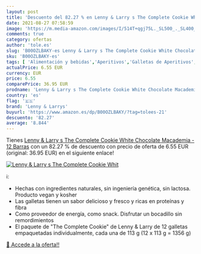 ```yaml
---
layout: post
title: 'Descuento del 82.27 % en Lenny & Larry s The Complete Cookie Whit'
date: 2021-08-27 07:58:59
image: 'https://m.media-amazon.com/images/I/514T+qgj75L._SL500_._SL400_.jpg'
comments: true
category: ofertas
author: 'tole.es'
slug: 'B00OZLBAKY-es Lenny & Larry s The Complete Cookie White Chocolate...'
sku: 'B00OZLBAKY-es'
tags: [ 'Alimentación y bebidas','Aperitivos','Galletas de Aperitivos','chocolate','lenny & larrys', ]
actualPrice: 6.55 EUR
currency: EUR
price: 6.55
comparePrice: 36.95 EUR
prodname: 'Lenny & Larry s The Complete Cookie White Chocolate Macademia - 12 Barras'
country: 'es'
flag: '🇪🇸'
brand: 'Lenny & Larrys'
buyurl: 'https://www.amazon.es/dp/B00OZLBAKY/?tag=tolees-21'
descuento: '82.27'
average: '8.844'
---
```


Tienes [Lenny & Larry s The Complete Cookie White Chocolate Macademia - 12 Barras](https://www.amazon.es/dp/B00OZLBAKY/?tag=tolees-21) con un 82.27 % de descuento con precio de oferta de 6.55 EUR (original: 36.95 EUR) en el siguiente enlace!

[![Lenny & Larry s The Complete Cookie Whit](https://m.media-amazon.com/images/I/514T+qgj75L._SL500_._SL400_.jpg)](https://www.amazon.es/dp/B00OZLBAKY/?tag=tolees-21)

ℹ️:

- Hechas con ingredientes naturales, sin ingeniería genética, sin lactosa. Producto vegan y kosher
- Las galletas tienen un sabor delicioso y fresco y ricas en proteínas y fibra
- Como proveedor de energía, como snack. Disfrutar un bocadillo sin remordimientos
- El paquete de "The Complete Cookie" de Lenny & Larry de 12 galletas empaquetadas individualmente, cada una de 113 g (12 x 113 g = 1356 g)

[🛒 Accede a la oferta!!](https://www.amazon.es/dp/B00OZLBAKY/?tag=tolees-21)
